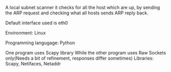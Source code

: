 A local subnet scanner it checks for all the host which
are up, by sending the ARP request and checking what all hosts sends ARP reply back.

Default interface used is eth0

Environment: Linux

Programming langugage: Python

One program uses Scapy library While the other program uses Raw Sockets only(Needs a bit of refinement, responses differ sometimes)
Libraries: Scapy, Netifaces, Netaddr
